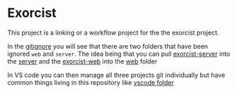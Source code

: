 # Exorcist

This project is a linking or a workflow project for the the exorcist project.

In the [gitignore](./.gitignore) you will see that there are two folders that have been ignored `web` and `server`.
The idea being that you can pull [exorcist-server](https://github.com/slugger7/exorcist-server) into the [server](./server) and the [exorcist-web](https://github.com/slugger7/exorcist-web) into the [web](./web) folder

In VS code you can then manage all three projects git individually but have common things living in this repository like [vscode folder](./.vscode)
